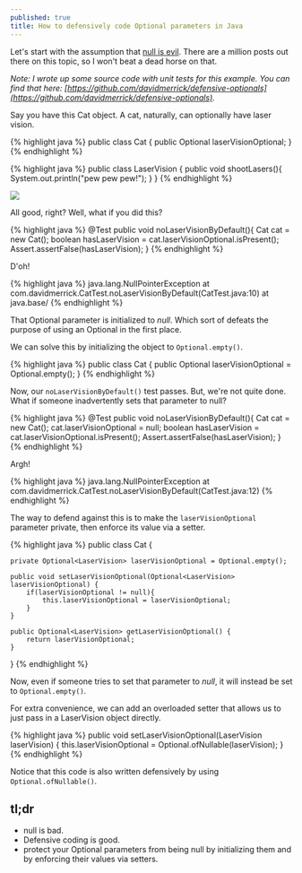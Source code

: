 ```yaml
---
published: true
title: How to defensively code Optional parameters in Java
---
```

Let's start with the assumption that [null is evil](https://sidburn.github.io/blog/2016/03/20/null-is-evil). There are a million posts out there on this topic, so I won't beat a dead horse on that. 

_Note: I wrote up some source code with unit tests for this example. You can find that here: [https://github.com/davidmerrick/defensive-optionals](https://github.com/davidmerrick/defensive-optionals)._

Say you have this Cat object. A cat, naturally, can optionally have laser vision.

{% highlight java %}
public class Cat {
    public Optional<LaserVision> laserVisionOptional;
}
{% endhighlight %}

{% highlight java %}
public class LaserVision {
    public void shootLasers(){
        System.out.println("pew pew pew!");
    }
}
{% endhighlight %}

![]({{site.cdn_path}}/2017/11/19/laser-cats.jpg)

All good, right? Well, what if you did this?

{% highlight java %}
@Test
public void noLaserVisionByDefault(){
    Cat cat = new Cat();
    boolean hasLaserVision = cat.laserVisionOptional.isPresent();
    Assert.assertFalse(hasLaserVision);
}
{% endhighlight %}

D'oh!

{% highlight java %}
java.lang.NullPointerException
	at com.davidmerrick.CatTest.noLaserVisionByDefault(CatTest.java:10)
	at java.base/
{% endhighlight %}

That Optional parameter is initialized to _null_. Which sort of defeats the purpose of using an Optional in the first place.

We can solve this by initializing the object to `Optional.empty()`.

{% highlight java %}
public class Cat {
    public Optional<LaserVision> laserVisionOptional = Optional.empty();
}
{% endhighlight %}

Now, our `noLaserVisionByDefault()` test passes. But, we're not quite done. What if someone inadvertently sets that parameter to null?

{% highlight java %}
@Test
public void noLaserVisionByDefault(){
    Cat cat = new Cat();
    cat.laserVisionOptional = null;
    boolean hasLaserVision = cat.laserVisionOptional.isPresent();
    Assert.assertFalse(hasLaserVision);
}
{% endhighlight %}

Argh!

{% highlight java %}
java.lang.NullPointerException
	at com.davidmerrick.CatTest.noLaserVisionByDefault(CatTest.java:12)
{% endhighlight %}

The way to defend against this is to make the `laserVisionOptional` parameter private, then enforce its value via a setter. 

{% highlight java %}
public class Cat {

    private Optional<LaserVision> laserVisionOptional = Optional.empty();

	public void setLaserVisionOptional(Optional<LaserVision> laserVisionOptional) {
        if(laserVisionOptional != null){
            this.laserVisionOptional = laserVisionOptional;
        }
    }

    public Optional<LaserVision> getLaserVisionOptional() {
        return laserVisionOptional;
    }
}
{% endhighlight %}

Now, even if someone tries to set that parameter to _null_, it will instead be set to `Optional.empty()`.

For extra convenience, we can add an overloaded setter that allows us to just pass in a LaserVision object directly.

{% highlight java %}
public void setLaserVisionOptional(LaserVision laserVision) {
	this.laserVisionOptional = Optional.ofNullable(laserVision);
}
{% endhighlight %}

Notice that this code is also written defensively by using `Optional.ofNullable()`.

## tl;dr

- null is bad.
- Defensive coding is good.
- protect your Optional parameters from being null by initializing them and by enforcing their values via setters.
